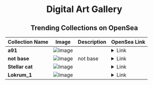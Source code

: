 <div align="center">

# Digital Art Gallery

## Trending Collections on OpenSea

| Collection Name                       | Image                                                                                     | Description                       | OpenSea Link                                                                                          |
|---------------------------------------|-------------------------------------------------------------------------------------------|-----------------------------------|--------------------------------------------------------------------------------------------------------|
| **a91** | ![Image](https://i.seadn.io/s/raw/files/c98e6e2779a9c5a6ce54accc0c3bc5d7.png?w=500&auto=format?w=200&auto=format) |  | <details><summary>Link</summary>[a91](https://opensea.io/collection/a91-2)</details> |
| **not base** | ![Image](https://i.seadn.io/s/raw/files/f83f03fa7d3390c60d4d341cb38b46e7.jpg?w=500&auto=format?w=200&auto=format) | not base  | <details><summary>Link</summary>[not base](https://opensea.io/collection/not-base)</details> |
| **Stellar cat** | ![Image](https://i.seadn.io/s/raw/files/0f47b8482de3e952a837636a0687335d.jpg?w=500&auto=format?w=200&auto=format) |  | <details><summary>Link</summary>[Stellar cat](https://opensea.io/collection/stellar-cat-1)</details> |
| **Lokrum_1** | ![Image](https://i.seadn.io/s/raw/files/fce73c27c8b2ffb560337d4cca512a98.jpg?w=500&auto=format?w=200&auto=format) |  | <details><summary>Link</summary>[Lokrum_1](https://opensea.io/collection/lokrum-1)</details> |

</div>